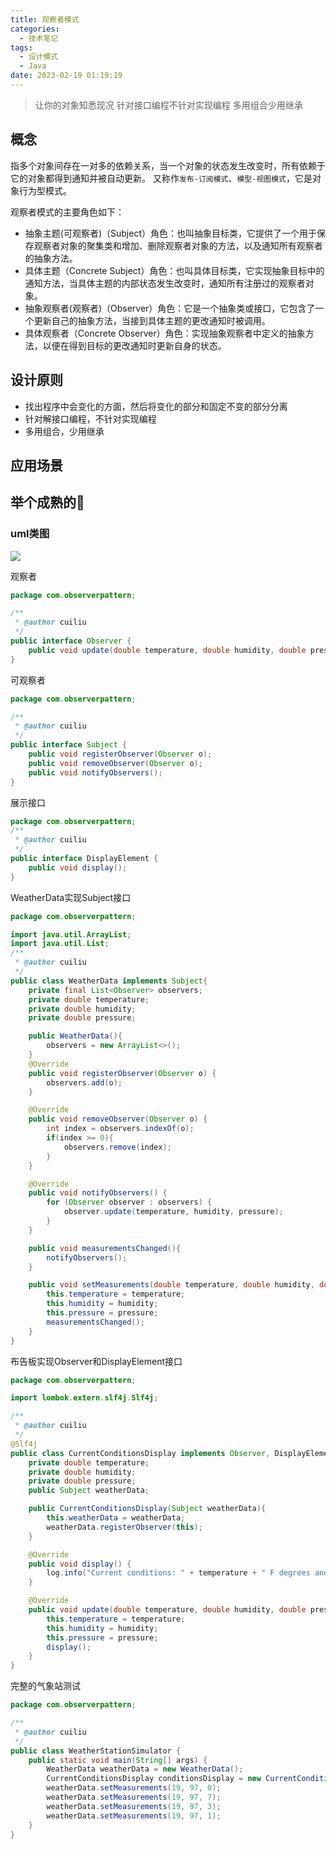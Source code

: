 ```yaml
---
title: 观察者模式
categories:
  - 技术笔记
tags:
  - 设计模式
  - Java
date: 2023-02-19 01:19:19
---
```

> 让你的对象知悉现况
> 针对接口编程不针对实现编程
> 多用组合少用继承

## 概念

指多个对象间存在一对多的依赖关系，当一个对象的状态发生改变时，所有依赖于它的对象都得到通知并被自动更新。
又称作`发布-订阅模式`、`模型-视图模式`，它是对象行为型模式。

观察者模式的主要角色如下：
- 抽象主题(可观察者)（Subject）角色：也叫抽象目标类，它提供了一个用于保存观察者对象的聚集类和增加、删除观察者对象的方法，以及通知所有观察者的抽象方法。
- 具体主题（Concrete Subject）角色：也叫具体目标类，它实现抽象目标中的通知方法，当具体主题的内部状态发生改变时，通知所有注册过的观察者对象。
- 抽象观察者(观察者)（Observer）角色：它是一个抽象类或接口，它包含了一个更新自己的抽象方法，当接到具体主题的更改通知时被调用。
- 具体观察者（Concrete Observer）角色：实现抽象观察者中定义的抽象方法，以便在得到目标的更改通知时更新自身的状态。

## 设计原则
- 找出程序中会变化的方面，然后将变化的部分和固定不变的部分分离
- 针对解接口编程，不针对实现编程
- 多用组合，少用继承


## 应用场景

## 举个成熟的🌰
### uml类图
![](http://www.plantuml.com/plantuml/png/jLDDJy904BttL-onHEql88O4l6ayzE31U1Yw0upPZsPc5aEG_ou8cs8KIZIUshutysRovdKa2gp9kuA28i-WGTD4NyMf82-HMr153jNZuTkiYokpZ6HDQYqebZQcgSFhBuz1iUcHgzFq5Hljr1Zd98gSvvJvPT1L-BZ4qto8IhDLXgNiNs92qZfOtJdq68vsiNlyKw5n8F9ZznE2Bf0deB1jlJ7t93hCuszDBfSjjNV5AFeM6JGnTk0YURAagmvf6KKIupzQamcFi9laCQYC5n3cQ3jIK1-E-9ENxhMeLb2AeIQV76ZSPsWjExJP71O12cMjJ67-_79UT9oOCUWu1aixMJcSqQp_udGEv5jtrUznk2pvHN4kySFtgkhBKt7s3ymA5pjJz8V_5w8Z33Pvzm40)

观察者
```java
package com.observerpattern;

/**
 * @author cuiliu
 */
public interface Observer {
    public void update(double temperature, double humidity, double pressure);
}
```

可观察者
```java
package com.observerpattern;

/**
 * @author cuiliu
 */
public interface Subject {
    public void registerObserver(Observer o);
    public void removeObserver(Observer o);
    public void notifyObservers();
}
```

展示接口
```java
package com.observerpattern;
/**
 * @author cuiliu
 */
public interface DisplayElement {
    public void display();
}
```

WeatherData实现Subject接口
```java
package com.observerpattern;

import java.util.ArrayList;
import java.util.List;
/**
 * @author cuiliu
 */
public class WeatherData implements Subject{
    private final List<Observer> observers;
    private double temperature;
    private double humidity;
    private double pressure;

    public WeatherData(){
        observers = new ArrayList<>();
    }
    @Override
    public void registerObserver(Observer o) {
        observers.add(o);
    }

    @Override
    public void removeObserver(Observer o) {
        int index = observers.indexOf(o);
        if(index >= 0){
            observers.remove(index);
        }
    }

    @Override
    public void notifyObservers() {
        for (Observer observer : observers) {
            observer.update(temperature, humidity, pressure);
        }
    }

    public void measurementsChanged(){
        notifyObservers();
    }

    public void setMeasurements(double temperature, double humidity, double pressure){
        this.temperature = temperature;
        this.humidity = humidity;
        this.pressure = pressure;
        measurementsChanged();
    }
}
```

布告板实现Observer和DisplayElement接口
```java
package com.observerpattern;

import lombok.extern.slf4j.Slf4j;

/**
 * @author cuiliu
 */
@Slf4j
public class CurrentConditionsDisplay implements Observer, DisplayElement{
    private double temperature;
    private double humidity;
    private double pressure;
    public Subject weatherData;

    public CurrentConditionsDisplay(Subject weatherData){
        this.weatherData = weatherData;
        weatherData.registerObserver(this);
    }

    @Override
    public void display() {
        log.info("Current conditions: " + temperature + " F degrees and " + humidity + " % humidity and " + pressure + " pressure");
    }

    @Override
    public void update(double temperature, double humidity, double pressure) {
        this.temperature = temperature;
        this.humidity = humidity;
        this.pressure = pressure;
        display();
    }
}
```

完整的气象站测试
```java
package com.observerpattern;

/**
 * @author cuiliu
 */
public class WeatherStationSimulator {
    public static void main(String[] args) {
        WeatherData weatherData = new WeatherData();
        CurrentConditionsDisplay conditionsDisplay = new CurrentConditionsDisplay(weatherData);
        weatherData.setMeasurements(19, 97, 0);
        weatherData.setMeasurements(19, 97, 7);
        weatherData.setMeasurements(19, 97, 3);
        weatherData.setMeasurements(19, 97, 1);
    }
}
```

